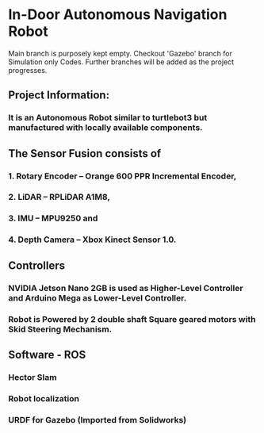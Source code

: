 # In-Door Autonomous Navigation Robot

Main branch is purposely kept empty.
Checkout 'Gazebo' branch for Simulation only Codes.
Further branches will be added as the project progresses.

## Project Information:
### It is an Autonomous Robot similar to turtlebot3 but manufactured with locally available components. 

## The Sensor Fusion consists of 
### 1. Rotary Encoder – Orange 600 PPR Incremental Encoder, 
### 2. LiDAR – RPLiDAR A1M8,
### 3. IMU – MPU9250 and 
### 4. Depth Camera – Xbox Kinect Sensor 1.0. 

## Controllers
### NVIDIA Jetson Nano 2GB is used as Higher-Level Controller and Arduino Mega as Lower-Level Controller. 
### Robot is Powered by 2 double shaft Square geared motors with Skid Steering Mechanism.

## Software - ROS
### Hector Slam
### Robot localization
### URDF for Gazebo (Imported from Solidworks)
